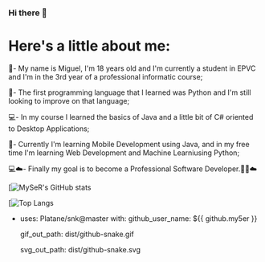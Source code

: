### Hi there 👋

<h1> Here's a little about me: </h1> 
<p>🏫- My name is Miguel, I'm 18 years old and I'm currently a student in EPVC and I'm in the 3rd year of a professional informatic course;</p>
<p>🐍- The first programming language that I learned was Python and I'm still looking to improve on that language;</p>
<p>💻- In my course I learned the basics of Java and a little bit of C# oriented to Desktop Applications;</p>
<p>📱- Currently I'm learning Mobile Development using Java, and in my free time I'm learning Web Development and Machine Learniusing Python;</p>
<p>💻☁️- Finally my goal is to become a Professional Software Developer.👨‍💻☁️</p>


[![MySeR's GitHub stats](https://github-readme-stats.vercel.app/api?username=my5er&show_icons=true&theme=radical)

[![Top Langs](https://github-readme-stats.vercel.app/api/top-langs/?username=my5er&langs_count=4&show_icons=true&theme=radical&layout=compact)


- uses: Platane/snk@master
  with:
    github_user_name: ${{ github.my5er }}

    gif_out_path: dist/github-snake.gif

    svg_out_path: dist/github-snake.svg
